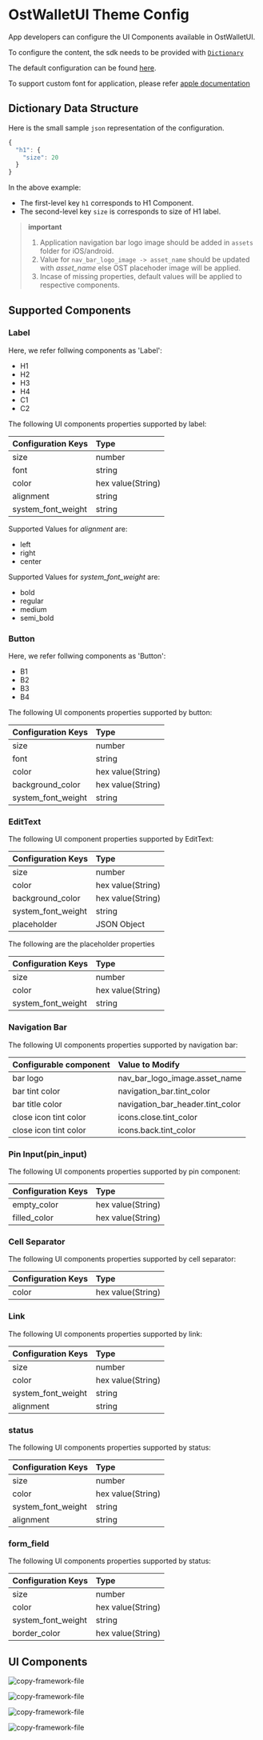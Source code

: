 # OstWalletUI Theme Config
App developers can configure the UI Components available in OstWalletUI.

To configure the content, the sdk needs to be provided with [`Dictionary`](https://developer.apple.com/documentation/swift/dictionary)

The default configuration can be found [here](../OstWalletSdk/UI/Config/OstThemeConfig.json).

To support custom font for application, please refer [apple documentation](https://developer.apple.com/documentation/uikit/text_display_and_fonts/adding_a_custom_font_to_your_app)


## Dictionary Data Structure
Here is the small sample `json` representation of the configuration.
```js
{
  "h1": {
    "size": 20
  }
}
```

In the above example:

* The first-level key `h1` corresponds to H1 Component.
* The second-level key `size` is corresponds to size of H1 label.

> **important**
> 1. Application navigation bar logo image should be added in `assets` folder for iOS/android.
> 2. Value for `nav_bar_logo_image -> asset_name` should be updated with *asset_name* else OST placehoder image will be applied.
> 3. Incase of missing properties, default values will be applied to respective components.

## Supported Components

### Label

Here, we refer follwing components as 'Label':
* H1
* H2
* H3
* H4
* C1
* C2

The following UI components properties supported by label:

| Configuration Keys   | Type               | 
| -------------------- | :---------------- |
| size                 | number             |
| font                 | string             |
| color                | hex value(String)  |
| alignment            | string             |
| system_font_weight   | string             |


Supported Values for *alignment* are:
* left
* right
* center

Supported Values for *system_font_weight* are:
* bold
* regular
* medium
* semi_bold

### Button

Here, we refer follwing components as 'Button':
* B1
* B2
* B3
* B4

The following UI components properties supported by button:

| Configuration Keys   | Type               | 
| -------------------- | :---------------- |
| size                 | number             |
| font                 | string             |
| color                | hex value(String)  |
| background_color     | hex value(String)  |
| system_font_weight   | string             |

### EditText

The following UI component properties supported by EditText:

| Configuration Keys   | Type               |
| -------------------- | :---------------- |
| size                 | number             |
| color                | hex value(String)  |
| background_color     | hex value(String)  |
| system_font_weight   | string             |
| placeholder          | JSON Object        |

The following are the placeholder properties

| Configuration Keys   | Type               |
| -------------------- | :---------------- |
| size                 | number             |
| color                | hex value(String)  |
| system_font_weight   | string             |

 ### Navigation Bar
 
 The following UI components properties supported by navigation bar:
 
| Configurable component | Value to Modify                   | 
| ---------------------- | :--------------------------------|
| bar logo               | nav_bar_logo_image.asset_name     |
| bar tint color         | navigation_bar.tint_color         |
| bar title color        | navigation_bar_header.tint_color  |
| close icon tint color  | icons.close.tint_color            |
| close icon tint color  | icons.back.tint_color             |

 ### Pin Input(pin_input)
 
 The following UI components properties supported by pin component:
 
| Configuration Keys   | Type               | 
| -------------------- | :---------------- |
| empty_color          | hex value(String)  |
| filled_color         | hex value(String)  |
 
 ### Cell Separator
 
 The following UI components properties supported by cell separator:
 
| Configuration Keys   | Type               | 
| -------------------- | :---------------- |
| color                | hex value(String)  |

 ### Link
 
 The following UI components properties supported by link:
 
| Configuration Keys   | Type               | 
| -------------------- | :---------------- |
| size                 | number             |
| color                | hex value(String)  |
| system_font_weight   | string             |
| alignment            | string             |

 ### status

The following UI components properties supported by status:

| Configuration Keys   | Type               | 
| -------------------- | :---------------- |
| size                 | number             |
| color                | hex value(String)  |
| system_font_weight   | string             |
| alignment            | string             |

 ### form_field

The following UI components properties supported by status:

| Configuration Keys   | Type               | 
| -------------------- | :---------------- |
| size                 | number             |
| color                | hex value(String)  |
| system_font_weight   | string             |
| border_color         | hex value(String)  |

## UI Components 

![copy-framework-file](images/NavBar.png)

![copy-framework-file](images/PinView.png)

![copy-framework-file](images/Card.png)

![copy-framework-file](images/TextField.png)
